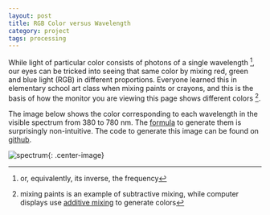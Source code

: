 ```yaml
---
layout: post
title: RGB Color versus Wavelength
category: project
tags: processing
---
```


While light of particular color consists of photons of a single wavelength
[^1], our eyes can be tricked into seeing that same color by mixing red, green
and blue light (RGB) in different proportions.  Everyone learned this in elementary
school art class when mixing paints or crayons, and this is the basis of
how the monitor you are viewing this page shows different colors [^2].

The image below shows the color corresponding to each wavelength in the visible
spectrum from 380 to 780 nm.  The
[formula](http://www.physics.sfasu.edu/astro/color/spectra.html) to generate
them is surprisingly non-intuitive.  The code to generate this image can be found on
[github](https://github.com/contractdesign/code-examples/blob/master/processing/spectrum_vs_wavelength.pde).

![spectrum](/images/spectrum.png){: .center-image}


[^1]: or, equivalently, its inverse, the frequency

[^2]: mixing paints is an example of subtractive mixing, while computer displays use [additive mixing](http://www.colorbasics.com/AdditiveSubtractiveColors/) to generate colors

